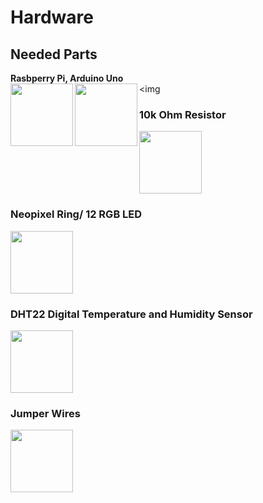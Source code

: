 
# Hardware

## Needed Parts

<b>Rasbperry Pi, Arduino Uno </b><br/>
<img align="left" width="100" height="100" src="https://media.digikey.com/photos/Raspberry%20Pi/RASPBERRY-PI-3.jpg">
<img <img align="left" width="100" height="100" src="https://www.kitronik.co.uk/media/catalog/product/cache/1/image/9df78eab33525d08d6e5fb8d27136e95/4/6/4622_large_arduino_uno_main_board.jpg">

### 10k Ohm Resistor <br/>
<img width="100" height="100" src="https://www.jameco.com/Jameco/Products/ProdImag/2237221.jpg">

### Neopixel Ring/ 12 RGB LED <br/>
<img width="100" height="100" src="https://boutique.semageek.com/741-large_default/neopixel-ring-with-12-led-rgb-led-and-driver-integrated.jpg">

### DHT22 Digital Temperature and Humidity Sensor <br/>
<img width="100" height="100" src="https://img2.bgxcdn.com/thumb/view/upload/G13charger/SKU031549%20.jpg">

### Jumper Wires <br/>
<img width="100" height="100" src="https://cdn.solarbotics.com/wp-content//uploads/45040-img_6236wht-5.jpg">
